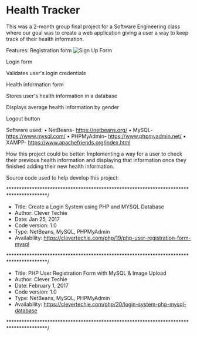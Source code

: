 # Health Tracker

This was a 2-month group final project for a Software Engineering class where our goal was to create a web application giving a user a way to keep track of their health information.

Features:
Registration form
![Sign Up Form](https://user-images.githubusercontent.com/51250479/59073950-53dde100-8897-11e9-88f7-f6e56d46ecf8.png)

Login form

Validates user's login credentials

Health information form

Stores user's health information in a database

Displays average health information by gender

Logout button

Software used:
•	NetBeans- https://netbeans.org/
•	MySQL- https://www.mysql.com/
•	PHPMyAdmin- https://www.phpmyadmin.net/
•	XAMPP- https://www.apachefriends.org/index.html

How this project could be better:
Implementing a way for a user to check their previous health information and displaying that information once they finished adding their new health information.

Source code used to help develop this project:

***************************************************************************************/

*    Title: Create a Login System using PHP and MYSQL Database
*    Author: Clever Techie
*    Date: Jan 25, 2017
*    Code version: 1.0
*    Type: NetBeans, MySQL, PHPMyAdmin
*    Availability: https://clevertechie.com/php/19/php-user-registration-form-mysql

***************************************************************************************/

*    Title: PHP User Registration Form with MySQL & Image Upload
*    Author: Clever Techie
*    Date: February 1, 2017
*    Code version: 1.0
*    Type: NetBeans, MySQL, PHPMyAdmin
*    Availability: https://clevertechie.com/php/20/login-system-php-mysql-database

***************************************************************************************/
